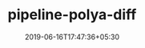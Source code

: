 ---
title: "pipeline-polya-diff"
date: 2019-06-16T17:47:36+05:30
type: "organisations"
org_name: "Oxford Nanopore Technologies"
repo_desc: "Pipeline for testing shifts in poly(A) tail lengths estimated by nanopolish"
repo_link: https://github.com/nanoporetech/pipeline-polya-diff
---